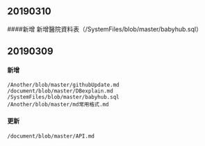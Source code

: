 ## 20190310
  ####新增
    新增醫院資料表（/SystemFiles/blob/master/babyhub.sql）

## 20190309
  #### 新增
    /Another/blob/master/githubUpdate.md
    /document/blob/master/DBexplain.md
    /SystemFiles/blob/master/babyhub.sql
    /Another/blob/master/md常用格式.md
  
  #### 更新
    /document/blob/master/API.md
